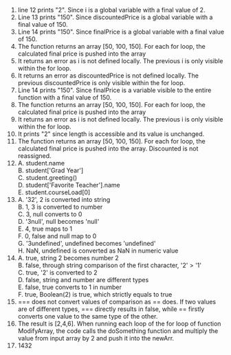 1. line 12 prints "2". Since i is a global variable with a final value of 2.
2. Line 13 prints "150". Since discountedPrice is a global variable with a final value of 150.
3. Line 14 prints "150". Since finalPrice is a global variable with a final value of 150.
4. The function returns an array [50, 100, 150]. For each for loop, the calculated final price is pushed into the array
5. It returns an error as i is not defined locally. The previous i is only visible within the for loop.
6. It returns an error as discountedPrice is not defined locally. The previous discountedPrice is only visible within the for loop.
7.  Line 14 prints "150". Since finalPrice is a variable visible to the entire function with a final value of 150.
8.  The function returns an array [50, 100, 150]. For each for loop, the calculated final price is pushed into the array
9.  It returns an error as i is not defined locally. The previous i is only visible within the for loop.
10.  It prints "2" since length is accessible and its value is unchanged.
11.  The function returns an array [50, 100, 150]. For each for loop, the calculated final price is pushed into the array. Discounted is not reassigned.
12.  A. student.name\
B. student['Grad Year']\
C. student.greeting()\
D. student['Favorite Teacher'].name\
E. student.courseLoad[0]
13. A. '32', 2 is converted into string\
B. 1, 3 is converted to number\
C. 3, null converts to 0\
D. '3null', null becomes 'null'\
E. 4, true maps to 1\
F. 0, false and null map to 0\
G. '3undefined', undefined becomes 'undefined'\
H. NaN, undefined is converted as NaN in numeric value
14. A. true, string 2 becomes number 2\
B. false, through string comparison of the first character, '2' > '1'\
C. true, '2' is converted to 2\
D. false, string and number are different types\
E. false, true converts to 1 in number\
F. true, Boolean(2) is true, which strictly equals to true
15. === does not convert values of comparison as == does. If two values are of different types, === directly results in false, while == firstly converts one value to the same type of the other.
17. The result is [2,4,6]. When running each loop of the for loop of function ModifyArray, the code calls the doSomething function and multiply the value from input array by 2 and push it into the newArr.
19. 1432
